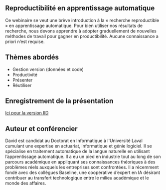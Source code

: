 ## Reproductibilité en apprentissage automatique

Ce webinaire se veut une brève introduction à la « recherche reproductible » en apprentissage automatique. Pour bien utiliser nos résultats de recherche, nous devons apprendre à adopter graduellement de nouvelles méthodes de travail pour gagner en productibilité. Aucune connaissance a priori n’est requise.

## Thèmes abordés
 - Gestion version (données et code)
 - Productivité
 - Présenter
 - Réutiliser

## Enregistrement de la présentation
[Ici pour la version IID](https://www.youtube.com/watch?v=Fw_lRiTrmnk&feature=youtu.be)
 
## Auteur et conférencier
David est candidat au Doctorat en Informatique à l'Université Laval cumulant une expertise en actuariat, informatique et génie logiciel. Il se spécialise en traitement automatique de la langue naturelle en utilisant l’apprentissage automatique. Il a eu un pied en industrie tout au long de son parcours académique en appliquant ses connaissances théoriques à des problèmes réels auxquels les entreprises sont confrontées. Il a récemment fondé avec des collègues Baseline, une coopérative d’expert en IA désirant contribuer au transfert technologique entre le milieu académique et le monde des affaires.
